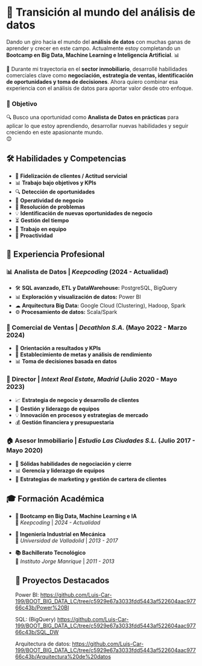 # 🚀 Transición al mundo del análisis de datos  

Dando un giro hacia el mundo del **análisis de datos** con muchas ganas de aprender y crecer en este campo. Actualmente estoy completando un **Bootcamp en Big Data, Machine Learning e Inteligencia Artificial**. 📊  

💼 Durante mi trayectoria en el **sector inmobiliario**, desarrollé habilidades comerciales clave como **negociación, estrategia de ventas, identificación de oportunidades y toma de decisiones**. Ahora quiero combinar esa experiencia con el análisis de datos para aportar valor desde otro enfoque.  

### 🎯 Objetivo  
🔍 Busco una oportunidad como **Analista de Datos en prácticas** para aplicar lo que estoy aprendiendo, desarrollar nuevas habilidades y seguir creciendo en este apasionante mundo.  
😊  

## 🛠️ Habilidades y Competencias  

- 🎯 **Fidelización de clientes / Actitud servicial**  
- 📊 **Trabajo bajo objetivos y KPIs**  
- 🔍 **Detección de oportunidades**  
- 🏢 **Operatividad de negocio**  
- 🧩 **Resolución de problemas**  
- 💡 **Identificación de nuevas oportunidades de negocio**  
- ⏳ **Gestión del tiempo**  
- 🤝 **Trabajo en equipo**  
- 🚀 **Proactividad**

## 💼 Experiencia Profesional  

### 📊 Analista de Datos | *Keepcoding* (2024 - Actualidad)  
- 🛠 **SQL avanzado, ETL y DataWarehouse:** PostgreSQL, BigQuery  
- 📊 **Exploración y visualización de datos:** Power BI  
- ☁ **Arquitectura Big Data:** Google Cloud (Clustering), Hadoop, Spark  
- ⚙ **Procesamiento de datos:** Scala/Spark  

### 🏢 Comercial de Ventas | *Decathlon S.A.* (Mayo 2022 - Marzo 2024)  
- 🎯 **Orientación a resultados y KPIs**  
- 🎯 **Establecimiento de metas y análisis de rendimiento**  
- 📊 **Toma de decisiones basada en datos**  

### 🏢 Director | *Intext Real Estate, Madrid* (Julio 2020 - Mayo 2023)  
- 📈 **Estrategia de negocio y desarrollo de clientes**  
- 👥 **Gestión y liderazgo de equipos**  
- 💡 **Innovación en procesos y estrategias de mercado**  
- 💰 **Gestión financiera y presupuestaria**  

### 🏠 Asesor Inmobiliario | *Estudio Las Ciudades S.L.* (Julio 2017 - Mayo 2020)  
- 🤝 **Sólidas habilidades de negociación y cierre**  
- 📊 **Gerencia y liderazgo de equipos**  
- 🚀 **Estrategias de marketing y gestión de cartera de clientes**  


## 🎓 Formación Académica  

- **🚀 Bootcamp en Big Data, Machine Learning e IA**  
  📍 *Keepcoding* | *2024 - Actualidad*  

- **🔧 Ingeniería Industrial en Mecánica**  
  📍 *Universidad de Valladolid* | *2013 - 2017*  

- **📚 Bachillerato Tecnológico**  
  📍 *Instituto Jorge Manrique* | *2011 - 2013*  

  ## 📌 Proyectos Destacados

  Power BI: https://github.com/Luis-Car-199/BOOT_BIG_DATA_LC/tree/c5929e67a3033fdd5443af522604aac97766c43b/Power%20BI

  SQL: (BigQuery) https://github.com/Luis-Car-199/BOOT_BIG_DATA_LC/tree/c5929e67a3033fdd5443af522604aac97766c43b/SQL_DW

  Arquitectura de datos: https://github.com/Luis-Car-199/BOOT_BIG_DATA_LC/tree/c5929e67a3033fdd5443af522604aac97766c43b/Arquitectura%20de%20datos
